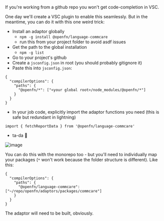 If you're working from a github repo you won't get code-completion in VSC.

One day we'll create a VSC plugin to enable this seamlessly. But in the meantime, you can do it with this one weird trick:

* Install an adaptor globally
  * `npm -g install @openfn/language-commcare`
  * run this from your project folder to avoid asdf issues
* Get the path to the global installation
  * `npm -g list`
* Go to your project's github
* Create a `jsconfig.json` in root (you should probably gitignore it)
* Paste this into `jsconfig.json`:
```
{
  "compilerOptions": {
    "paths": {
      "@openfn/*": ["<your global root>/node_modules/@openfn/*"]
    }
  } 
}
```
* In your job code, explicitly import the adaptor functions you need (this is safe but redundant in lightning)
```
import { fetchReportData } from '@openfn/language-commcare'
```
* ta-da :tada: 

![image](https://github.com/user-attachments/assets/67bb9f9e-c59d-4a14-8701-ba2c65ec7905)

You can do this with the monorepo too - but you'll need to individually map your packages (`*` won't work because the folder structure is different). Like this:

```
{
  "compilerOptions": {
    "paths": {
      "@openfn/language-commcare": ["~/repo/openfn/adaptors/packages/commcare"]
    }
  } 
}
```
The adaptor will need to be built, obviously.